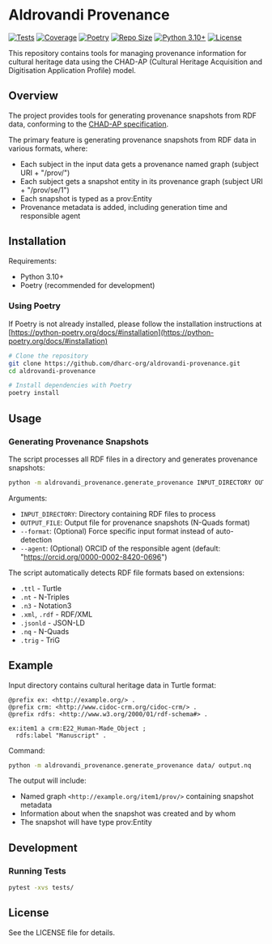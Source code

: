 # Aldrovandi Provenance

[![Tests](https://github.com/dharc-org/aldrovandi-provenance/actions/workflows/run-tests.yml/badge.svg)](https://github.com/dharc-org/aldrovandi-provenance/actions/workflows/run-tests.yml)
[![Coverage](https://byob.yarr.is/arcangelo7/badges/dharc-org-aldrovandi-provenance-coverage-master)](https://dharc-org.github.io/aldrovandi-provenance/)
[![Poetry](https://img.shields.io/endpoint?url=https://python-poetry.org/badge/v0.json)](https://python-poetry.org/)
[![Repo Size](https://img.shields.io/github/repo-size/dharc-org/aldrovandi-provenance)](https://github.com/dharc-org/aldrovandi-provenance)
[![Python 3.10+](https://img.shields.io/badge/python-3.10+-blue.svg)](https://www.python.org/downloads/)
[![License](https://img.shields.io/badge/License-ISC-blue.svg)](LICENSE)

This repository contains tools for managing provenance information for cultural heritage data using the CHAD-AP (Cultural Heritage Acquisition and Digitisation Application Profile) model.

## Overview

The project provides tools for generating provenance snapshots from RDF data, conforming to the [CHAD-AP specification](https://dharc-org.github.io/chad-ap/current/chad-ap.html).

The primary feature is generating provenance snapshots from RDF data in various formats, where:
- Each subject in the input data gets a provenance named graph (subject URI + "/prov/")
- Each subject gets a snapshot entity in its provenance graph (subject URI + "/prov/se/1")
- Each snapshot is typed as a prov:Entity
- Provenance metadata is added, including generation time and responsible agent

## Installation

Requirements:
- Python 3.10+
- Poetry (recommended for development)

### Using Poetry

If Poetry is not already installed, please follow the installation instructions at [https://python-poetry.org/docs/#installation](https://python-poetry.org/docs/#installation)

```bash
# Clone the repository
git clone https://github.com/dharc-org/aldrovandi-provenance.git
cd aldrovandi-provenance

# Install dependencies with Poetry
poetry install
```

## Usage

### Generating Provenance Snapshots

The script processes all RDF files in a directory and generates provenance snapshots:

```bash
python -m aldrovandi_provenance.generate_provenance INPUT_DIRECTORY OUTPUT_FILE [--format FORMAT] [--agent AGENT_ORCID]
```

Arguments:
- `INPUT_DIRECTORY`: Directory containing RDF files to process
- `OUTPUT_FILE`: Output file for provenance snapshots (N-Quads format)
- `--format`: (Optional) Force specific input format instead of auto-detection
- `--agent`: (Optional) ORCID of the responsible agent (default: "https://orcid.org/0000-0002-8420-0696")

The script automatically detects RDF file formats based on extensions:
- `.ttl` - Turtle
- `.nt` - N-Triples
- `.n3` - Notation3
- `.xml`, `.rdf` - RDF/XML
- `.jsonld` - JSON-LD
- `.nq` - N-Quads
- `.trig` - TriG

## Example

Input directory contains cultural heritage data in Turtle format:

```turtle
@prefix ex: <http://example.org/> .
@prefix crm: <http://www.cidoc-crm.org/cidoc-crm/> .
@prefix rdfs: <http://www.w3.org/2000/01/rdf-schema#> .

ex:item1 a crm:E22_Human-Made_Object ;
  rdfs:label "Manuscript" .
```

Command:
```bash
python -m aldrovandi_provenance.generate_provenance data/ output.nq
```

The output will include:
- Named graph `<http://example.org/item1/prov/>` containing snapshot metadata
- Information about when the snapshot was created and by whom
- The snapshot will have type prov:Entity

## Development

### Running Tests

```bash
pytest -xvs tests/
```

## License

See the LICENSE file for details. 